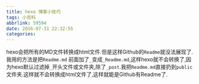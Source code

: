```yaml
---
title: hexo 博客小技巧
tags: 小百科
abbrlink: 59594
date: 2016-07-31 22:32:55
categories:
---
```


hexo会把所有的MD文件转换成html文件.但是这样Github的`Readme`就没法展现了.我用的方法是把`Readme.md` 前面加了`_`变成`_Readme.md`,这样hexo就不会转换了,因为hexo默认过滤掉`_`开头文件或文件夹,除了`_post`.我把`Readme.md`直接扔到`public`文件夹.这样就不会转换成html文件了,这样就能是Github有Readme了.